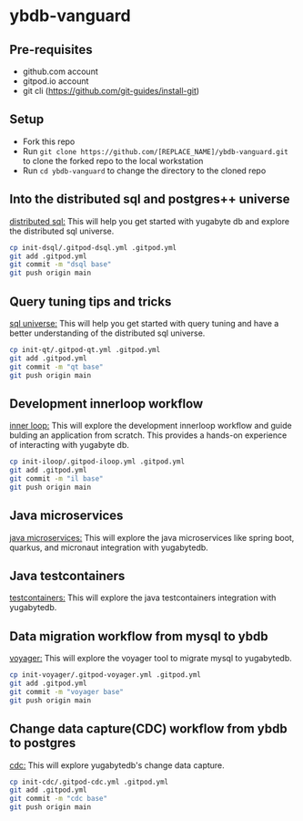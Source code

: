# ybdb-vanguard

## Pre-requisites
- github.com account
- gitpod.io account
- git cli (https://github.com/git-guides/install-git)

## Setup
- Fork this repo
- Run `git clone https://github.com/[REPLACE_NAME]/ybdb-vanguard.git` to clone the forked repo to the local workstation
- Run `cd ybdb-vanguard` to change the directory to the cloned repo

## Into the distributed sql and postgres++ universe
[distributed sql:](init-dsql/README.md)
This will help you get started with yugabyte db and explore the distributed sql universe.

```bash
cp init-dsql/.gitpod-dsql.yml .gitpod.yml
git add .gitpod.yml
git commit -m "dsql base"
git push origin main

```

## Query tuning tips and tricks
[sql universe:](init-qt/README.md)
This will help you get started with query tuning and have a better understanding of the distributed sql universe.

```bash
cp init-qt/.gitpod-qt.yml .gitpod.yml
git add .gitpod.yml
git commit -m "qt base"
git push origin main

```

## Development innerloop workflow
[inner loop:](init-iloop/README.md)
This will explore the development innerloop workflow and guide bulding an application from scratch. This provides a hands-on experience of interacting with yugabyte db.

```bash
cp init-iloop/.gitpod-iloop.yml .gitpod.yml
git add .gitpod.yml
git commit -m "il base"
git push origin main

```

## Java microservices
[java microservices:](https://github.com/srinivasa-vasu/yb-ms-data)
This will explore the java microservices like spring boot, quarkus, and micronaut integration with yugabytedb.

## Java testcontainers
[testcontainers:](https://github.com/srinivasa-vasu/ybdb-boot-data)
This will explore the java testcontainers integration with yugabytedb.

## Data migration workflow from mysql to ybdb
[voyager:](init-voyager/README.md)
This will explore the voyager tool to migrate mysql to yugabytedb.

```bash
cp init-voyager/.gitpod-voyager.yml .gitpod.yml
git add .gitpod.yml
git commit -m "voyager base"
git push origin main

```

## Change data capture(CDC) workflow from ybdb to postgres
[cdc:](init-cdc/README.md)
This will explore yugabytedb's change data capture.

```bash
cp init-cdc/.gitpod-cdc.yml .gitpod.yml
git add .gitpod.yml
git commit -m "cdc base"
git push origin main

```
